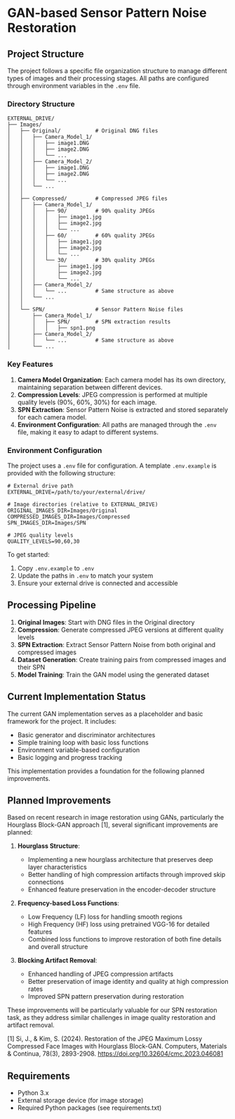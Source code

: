 # GAN-based Sensor Pattern Noise Restoration

## Project Structure

The project follows a specific file organization structure to manage different types of images and their processing stages. All paths are configured through environment variables in the `.env` file.

### Directory Structure

```
EXTERNAL_DRIVE/
├── Images/
│   ├── Original/           # Original DNG files
│   │   ├── Camera_Model_1/
│   │   │   ├── image1.DNG
│   │   │   ├── image2.DNG
│   │   │   └── ...
│   │   ├── Camera_Model_2/
│   │   │   ├── image1.DNG
│   │   │   ├── image2.DNG
│   │   │   └── ...
│   │   └── ...
│   │
│   ├── Compressed/         # Compressed JPEG files
│   │   ├── Camera_Model_1/
│   │   │   ├── 90/         # 90% quality JPEGs
│   │   │   │   ├── image1.jpg
│   │   │   │   ├── image2.jpg
│   │   │   │   └── ...
│   │   │   ├── 60/         # 60% quality JPEGs
│   │   │   │   ├── image1.jpg
│   │   │   │   ├── image2.jpg
│   │   │   │   └── ...
│   │   │   └── 30/         # 30% quality JPEGs
│   │   │       ├── image1.jpg
│   │   │       ├── image2.jpg
│   │   │       └── ...
│   │   ├── Camera_Model_2/
│   │   │   └── ...         # Same structure as above
│   │   └── ...
│   │
│   └── SPN/                # Sensor Pattern Noise files
│       ├── Camera_Model_1/
│       │   ├── SPN/        # SPN extraction results
│       │   │   ├── spn1.png
│       ├── Camera_Model_2/
│       │   └── ...         # Same structure as above
│       └── ...
```

### Key Features

1. **Camera Model Organization**: Each camera model has its own directory, maintaining separation between different devices.
2. **Compression Levels**: JPEG compression is performed at multiple quality levels (90%, 60%, 30%) for each image.
3. **SPN Extraction**: Sensor Pattern Noise is extracted and stored separately for each camera model.
4. **Environment Configuration**: All paths are managed through the `.env` file, making it easy to adapt to different systems.

### Environment Configuration

The project uses a `.env` file for configuration. A template `.env.example` is provided with the following structure:

```env
# External drive path
EXTERNAL_DRIVE=/path/to/your/external/drive/

# Image directories (relative to EXTERNAL_DRIVE)
ORIGINAL_IMAGES_DIR=Images/Original
COMPRESSED_IMAGES_DIR=Images/Compressed
SPN_IMAGES_DIR=Images/SPN

# JPEG quality levels
QUALITY_LEVELS=90,60,30
```

To get started:
1. Copy `.env.example` to `.env`
2. Update the paths in `.env` to match your system
3. Ensure your external drive is connected and accessible

## Processing Pipeline

1. **Original Images**: Start with DNG files in the Original directory
2. **Compression**: Generate compressed JPEG versions at different quality levels
3. **SPN Extraction**: Extract Sensor Pattern Noise from both original and compressed images
4. **Dataset Generation**: Create training pairs from compressed images and their SPN
5. **Model Training**: Train the GAN model using the generated dataset

## Current Implementation Status

The current GAN implementation serves as a placeholder and basic framework for the project. It includes:

- Basic generator and discriminator architectures
- Simple training loop with basic loss functions
- Environment variable-based configuration
- Basic logging and progress tracking

This implementation provides a foundation for the following planned improvements.

## Planned Improvements

Based on recent research in image restoration using GANs, particularly the Hourglass Block-GAN approach [1], several significant improvements are planned:

1. **Hourglass Structure**: 
   - Implementing a new hourglass architecture that preserves deep layer characteristics
   - Better handling of high compression artifacts through improved skip connections
   - Enhanced feature preservation in the encoder-decoder structure

2. **Frequency-based Loss Functions**:
   - Low Frequency (LF) loss for handling smooth regions
   - High Frequency (HF) loss using pretrained VGG-16 for detailed features
   - Combined loss functions to improve restoration of both fine details and overall structure

3. **Blocking Artifact Removal**:
   - Enhanced handling of JPEG compression artifacts
   - Better preservation of image identity and quality at high compression rates
   - Improved SPN pattern preservation during restoration

These improvements will be particularly valuable for our SPN restoration task, as they address similar challenges in image quality restoration and artifact removal.

[1] Si, J., & Kim, S. (2024). Restoration of the JPEG Maximum Lossy Compressed Face Images with Hourglass Block-GAN. Computers, Materials & Continua, 78(3), 2893-2908. https://doi.org/10.32604/cmc.2023.046081

## Requirements

- Python 3.x
- External storage device (for image storage)
- Required Python packages (see requirements.txt)